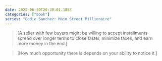 ```yaml
---
date: 2025-06-30T20:30:01.185Z
categories: ["book"]
series: "Codie Sanchez: Main Street Millionaire"
---
```

> [A seller with few buyers might be willing to accept installments spread over longer terms to close faster, minimize taxes, and earn more money in the end.]

> [How much opportunity there is depends on your ability to notice it.]
